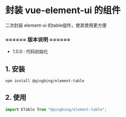 # 封装 vue-element-ui 的组件
二次封装 element-ui 的table组件，使其使用更方便

### ====== 版本说明 ======
- 1.0.0 : 代码初始化

## 1. 安装
```
npm install @qingbing/element-table
```

## 2. 使用
```js
import ETable from "@qingbing/element-table";

```
